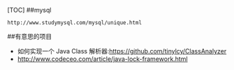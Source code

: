 [TOC]
##mysql
```
http://www.studymysql.com/mysql/unique.html
```
##有意思的项目
+ 如何实现一个 Java Class 解析器:https://github.com/tinylcy/ClassAnalyzer
+ http://www.codeceo.com/article/java-lock-framework.html